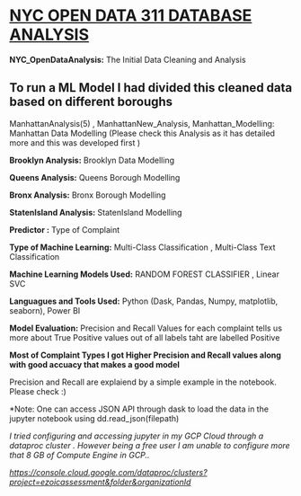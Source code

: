 # [NYC OPEN DATA 311 DATABASE ANALYSIS](https://nycopendata.socrata.com/Social-Services/311-Service-Requests-from-2010-to-Present/erm2-nwe9)

**NYC_OpenDataAnalysis:** The Initial Data Cleaning and Analysis 

## To run a ML Model I had divided this cleaned data based on different boroughs

ManhattanAnalysis(5) , ManhattanNew_Analysis, Manhattan_Modelling: Manhattan Data Modelling (Please check this Analysis as it has detailed more and this was developed first )

**Brooklyn Analysis:** Brooklyn Data Modelling 

**Queens Analysis:** Queens Borough Modelling 

**Bronx Analysis:** Bronx Borough Modelling

**StatenIsland Analysis:** StatenIsland Modelling



**Predictor :** Type of Complaint

**Type of Machine Learning:** Multi-Class Classification , Multi-Class Text Classification


**Machine Learning Models Used:** RANDOM FOREST CLASSIFIER , Linear SVC

**Languagues and Tools Used:** Python (Dask, Pandas, Numpy, matplotlib, seaborn), Power BI

**Model Evaluation:** Precision and Recall Values for each complaint tells us more about True Positive values out of all labels taht are labelled Positive

**Most of Complaint Types I got Higher Precision and Recall values along with good accuacy that makes a good model**

Precision and Recall are explaiend by a simple example in the notebook. Please check :)


*Note: One can access JSON API through dask to load the data in the jupyter notebook using dd.read_json(filepath)

*I tried configuring and accessing jupyter in my GCP Cloud through a dataproc cluster . However being a free user I am unable to configure more that 8 GB of Compute Engine in GCP..*


*https://console.cloud.google.com/dataproc/clusters?project=ezoicassessment&folder&organizationId*
